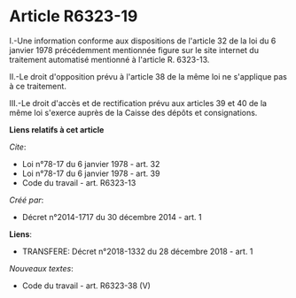 # Article R6323-19

I.-Une information conforme aux dispositions de l'article 32 de la loi du 6 janvier 1978 précédemment mentionnée figure sur
le site internet du traitement automatisé mentionné à l'article R. 6323-13. 

II.-Le droit d'opposition prévu à l'article 38 de la même loi ne s'applique pas à ce traitement. 

III.-Le droit d'accès et de rectification prévu aux articles 39 et 40 de la même loi s'exerce auprès de la Caisse des dépôts
et consignations.

**Liens relatifs à cet article**

_Cite_:

  - Loi n°78-17 du 6 janvier 1978 - art. 32
  - Loi n°78-17 du 6 janvier 1978 - art. 39
  - Code du travail - art. R6323-13

_Créé par_:

  - Décret n°2014-1717 du 30 décembre 2014 - art. 1

**Liens**:

  - TRANSFERE: Décret n°2018-1332 du 28 décembre 2018 - art. 1

_Nouveaux textes_:

  - Code du travail - art. R6323-38 (V)
